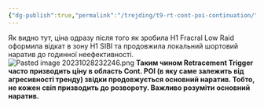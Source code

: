 ```yaml
---
{"dg-publish":true,"permalink":"/trejding/t9-rt-cont-poi-continuation/","tags":["trading/note"]}
---
```


Як видно тут, ціна одразу після того як зробила H1 Fracral Low Raid оформила відкат в зону H1 SIBI та продовжила локальний шортовий наратив до годинної неефективності.
![Pasted image 20231028232246.png](/img/user/%D0%97%D0%BE%D0%B1%D1%80%D0%B0%D0%B6%D0%B5%D0%BD%D0%BD%D1%8F/Pasted%20image%2020231028232246.png)
**Таким чином Retracement Trigger часто призводить ціну в область Cont. POI (в яку саме залежить від агресивності тренду) звідки продовжується основний наратив. Тобто, не кожен свіп призводить до розвороту. Важливо розуміти основний наратив.**